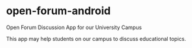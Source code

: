 # open-forum-android
Open Forum Discussion App for our University Campus

This app may help students on our campus to discuss educational topics.
